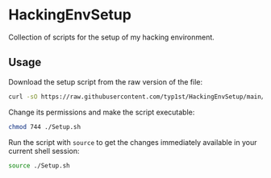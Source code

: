 # HackingEnvSetup
Collection of scripts for the setup of my hacking environment.

## Usage

Download the setup script from the raw version of the file:
   ```sh
   curl -sO https://raw.githubusercontent.com/typ1st/HackingEnvSetup/main/Setup.sh
   ```
Change its permissions and make the script executable:
```sh
chmod 744 ./Setup.sh
```
Run the script with `source` to get the changes immediately available in your current shell session:
```sh
source ./Setup.sh
```
